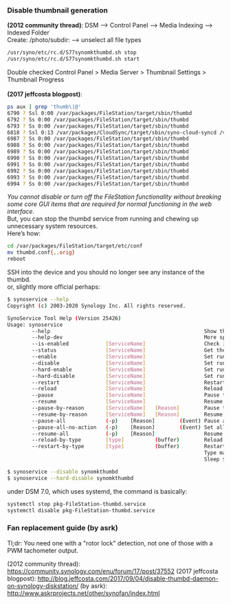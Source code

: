 ### Disable thumbnail generation
**(2012 community thread)**:
DSM --> Control Panel --> Media Indexing --> Indexed Folder</br>
Create: /photo/subdir: --> unselect all file types</br>
```bash
/usr/syno/etc/rc.d/S77synomkthumbd.sh stop
/usr/syno/etc/rc.d/S77synomkthumbd.sh start
```
Double checked Control Panel > Media Server > Thumbnail Settings > Thumbnail Progress</br>
</br>
**(2017 jeffcosta blogpost)**:
```bash
ps aux | grep 'thumb\|@'
6790 ? Ssl 0:00 /var/packages/FileStation/target/sbin/thumbd
6792 ? Ss 0:00 /var/packages/FileStation/target/sbin/thumbd
6793 ? Ss 0:00 /var/packages/FileStation/target/sbin/thumbd
6818 ? Ssl 0:13 /var/packages/CloudSync/target/sbin/syno-cloud-syncd /volume1/@cloudsync/config/daemon.conf
6987 ? Ss 0:00 /var/packages/FileStation/target/sbin/thumbd
6988 ? Ss 0:00 /var/packages/FileStation/target/sbin/thumbd
6989 ? Ss 0:00 /var/packages/FileStation/target/sbin/thumbd
6990 ? Ss 0:00 /var/packages/FileStation/target/sbin/thumbd
6991 ? Ss 0:00 /var/packages/FileStation/target/sbin/thumbd
6992 ? Ss 0:00 /var/packages/FileStation/target/sbin/thumbd
6993 ? Ss 0:00 /var/packages/FileStation/target/sbin/thumbd
6994 ? Ss 0:00 /var/packages/FileStation/target/sbin/thumbd
```
*You cannot disable or turn off the FileStation functionality without breaking some core GUI items that are required for normal functioning in the web interface.*</br>
But, you can stop the thumbd service from running and chewing up unnecessary system resources.</br>
Here’s how:
```bash
cd /var/packages/FileStation/target/etc/conf
mv thumbd.conf{,.orig}
reboot
```
SSH into the device and you should no longer see any instance of the thumbd.</br>
or, slightly more official perhaps:
```bash
$ synoservice --help
Copyright (c) 2003-2020 Synology Inc. All rights reserved.

SynoService Tool Help (Version 25426)
Usage: synoservice
        --help                                                  Show this help
        --help-dev                                              More specialty functions for deveplopment
        --is-enabled            [ServiceName]                   Check if the service is enabled
        --status                [ServiceName]                   Get the status of specified services
        --enable                [ServiceName]                   Set runkey to yes and start the service (alias to --start)
        --disable               [ServiceName]                   Set runkey to no and stop the service (alias to --stop)
        --hard-enable           [ServiceName]                   Set runkey to yes and start the service and its dependency (alias to --hard-start)
        --hard-disable          [ServiceName]                   Set runkey to no and stop the service and its dependency (alias to --hard-stop)
        --restart               [ServiceName]                   Restart the given service
        --reload                [ServiceName]                   Reload the given service
        --pause                 [ServiceName]                   Pause the given service
        --resume                [ServiceName]                   Resume the given service
        --pause-by-reason       [ServiceName]   [Reason]        Pause the service by given reason
        --resume-by-reason      [ServiceName]   [Reason]        Resume the service by given reason
        --pause-all             (-p)    [Reason]        (Event) Pause all service by given reason with optional event(use -p to include packages)
        --pause-all-no-action   (-p)    [Reason]        (Event) Set all service runkey to no but leave the current service status(use -p to include packages)
        --resume-all            (-p)    [Reason]                Resume all service by given reason(use -p to include packages)
        --reload-by-type        [type]          (buffer)        Reload services with specified type
        --restart-by-type       [type]          (buffer)        Restart services with specified type
                                                                Type may be {file_protocol|application}
                                                                Sleep $buffer seconds before exec the command (default is 0)

$ synoservice --disable synomkthumbd
$ synoservice --hard-disable synomkthumbd
```
under DSM 7.0, which uses systemd, the command is basically:
```bash
systemctl stop pkg-FileStation-thumbd.service
systemctl disable pkg-FileStation-thumbd.service
```
### Fan replacement guide (by asrk)
Tl;dr: You need one with a "rotor lock" detection, not one of those with a PWM tachometer output.



(2012 community thread): https://community.synology.com/enu/forum/17/post/37552
(2017 jeffcosta blogpost): http://blog.jeffcosta.com/2017/09/04/disable-thumbd-daemon-on-synology-diskstation/
(by asrk): http://www.askrprojects.net/other/synofan/index.html
